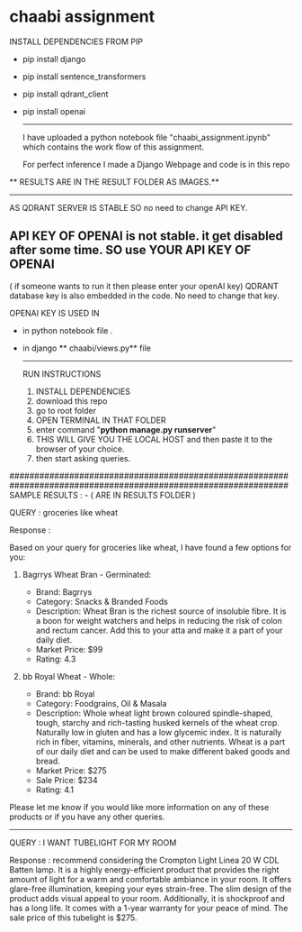 # chaabi assignment 

INSTALL DEPENDENCIES FROM PIP 

- pip install django
- pip install sentence_transformers
- pip install qdrant_client
- pip install openai

  -----------------------------------------------

  I have uploaded a python notebook file "chaabi_assignment.ipynb" which contains the work flow of this assignment.

  For perfect inference I made a Django Webpage and code is in this repo

 ** RESULTS ARE IN THE RESULT FOLDER AS IMAGES.**

 ------------------------------------------------
 AS QDRANT SERVER IS STABLE SO no need to change API KEY. 

 API KEY OF OPENAI is not stable. it get disabled after some time. **SO use YOUR API KEY OF OPENAI**
 -------------------------------------------------

 ( if someone wants to run it then please enter your openAI key) 
 QDRANT database key is also embedded in the code. No need to change that key.

 OPENAI KEY IS USED IN 
 - in python notebook file .
 - in django ** chaabi/views.py** file

   
   -------------------------------------------------------------------
   RUN INSTRUCTIONS

   1) INSTALL DEPENDENCIES
   2) download this repo
   3) go to root folder
   4) OPEN TERMINAL IN THAT FOLDER
   5) enter command "**python manage.py runserver**"
   6) THIS WILL GIVE YOU THE LOCAL HOST and then paste it to the browser of your choice.
   7) then start asking queries.
      

################################################################################################################
SAMPLE RESULTS : -  ( ARE IN RESULTS FOLDER ) 

QUERY : groceries like wheat

Response : 

Based on your query for groceries like wheat, I have found a few options for you:

1. Bagrrys Wheat Bran - Germinated:
   - Brand: Bagrrys
   - Category: Snacks & Branded Foods
   - Description: Wheat Bran is the richest source of insoluble fibre. It is a boon for weight watchers and helps in reducing the risk of colon and rectum cancer. Add this to your atta and make it a part of your daily diet.
   - Market Price: $99
   - Rating: 4.3

2. bb Royal Wheat - Whole:
   - Brand: bb Royal
   - Category: Foodgrains, Oil & Masala
   - Description: Whole wheat light brown coloured spindle-shaped, tough, starchy and rich-tasting husked kernels of the wheat crop. Naturally low in gluten and has a low glycemic index. It is naturally rich in fiber, vitamins, minerals, and other nutrients. Wheat is a part of our daily diet and can be used to make different baked goods and bread.
   - Market Price: $275
   - Sale Price: $234
   - Rating: 4.1

Please let me know if you would like more information on any of these products or if you have any other queries.

------------------------------------------------------
QUERY : I WANT TUBELIGHT FOR MY ROOM

Response :  recommend considering the Crompton Light Linea 20 W CDL Batten lamp. It is a highly energy-efficient product that provides the right amount of light for a warm and comfortable ambiance in your room. It offers glare-free illumination, keeping your eyes strain-free. The slim design of the product adds visual appeal to your room. Additionally, it is shockproof and has a long life. It comes with a 1-year warranty for your peace of mind. The sale price of this tubelight is $275.
